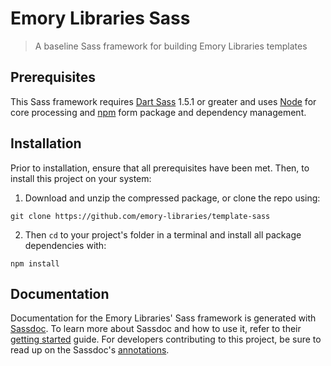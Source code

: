 # Emory Libraries Sass

> A baseline Sass framework for building Emory Libraries templates


## Prerequisites

This Sass framework requires [Dart Sass](https://sass-lang.com/dart-sass) 1.5.1 or greater and uses [Node](https://nodejs.org) for core processing and [npm](https://www.npmjs.com/) form package and dependency management.


## Installation

Prior to installation, ensure that all prerequisites have been met. Then, to install this project on your system:

1. Download and unzip the compressed package, or clone the repo using:

```
git clone https://github.com/emory-libraries/template-sass
```

2. Then `cd` to your project's folder in a terminal and install all package dependencies with:

```
npm install
```

## Documentation

Documentation for the Emory Libraries' Sass framework is generated with [Sassdoc](http://sassdoc.com/). To learn more about Sassdoc and how to use it, refer to their [getting started](http://sassdoc.com/getting-started/) guide. For developers contributing to this project, be sure to read up on the Sassdoc's [annotations](http://sassdoc.com/annotations/).